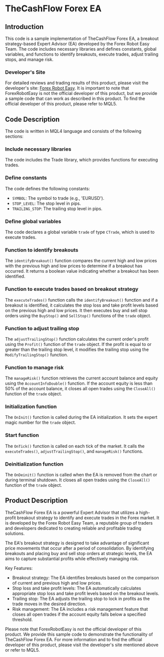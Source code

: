 # TheCashFlow Forex EA

## Introduction
This code is a sample implementation of TheCashFlow Forex EA, a breakout strategy-based Expert Advisor (EA) developed by the Forex Robot Easy Team. The code includes necessary libraries and defines constants, global variables, and functions to identify breakouts, execute trades, adjust trailing stops, and manage risk.

### Developer's Site
For detailed reviews and trading results of this product, please visit the developer's site: [Forex Robot Easy](https://forexroboteasy.com/forex-robot-review/thecashflow-forex-ea-review-high-profit-breakout-strategy/). It is important to note that ForexRobotEasy is not the official developer of this product, but we provide a sample code that can work as described in this product. To find the official developer of this product, please refer to MQL5.

## Code Description
The code is written in MQL4 language and consists of the following sections:

### Include necessary libraries
The code includes the Trade library, which provides functions for executing trades.

### Define constants
The code defines the following constants:
- `SYMBOL`: The symbol to trade (e.g., 'EURUSD').
- `STOP_LEVEL`: The stop level in pips.
- `TRAILING_STOP`: The trailing stop level in pips.

### Define global variables
The code declares a global variable `trade` of type `CTrade`, which is used to execute trades.

### Function to identify breakouts
The `identifyBreakout()` function compares the current high and low prices with the previous high and low prices to determine if a breakout has occurred. It returns a boolean value indicating whether a breakout has been identified.

### Function to execute trades based on breakout strategy
The `executeTrades()` function calls the `identifyBreakout()` function and if a breakout is identified, it calculates the stop loss and take profit levels based on the previous high and low prices. It then executes buy and sell stop orders using the `BuyStop()` and `SellStop()` functions of the `trade` object.

### Function to adjust trailing stop
The `adjustTrailingStop()` function calculates the current order's profit using the `Profit()` function of the `trade` object. If the profit is equal to or greater than the trailing stop level, it modifies the trailing stop using the `ModifyTrailingStop()` function.

### Function to manage risk
The `manageRisk()` function retrieves the current account balance and equity using the `AccountInfoDouble()` function. If the account equity is less than 50% of the account balance, it closes all open trades using the `CloseAll()` function of the `trade` object.

### Initialization function
The `OnInit()` function is called during the EA initialization. It sets the expert magic number for the `trade` object.

### Start function
The `OnTick()` function is called on each tick of the market. It calls the `executeTrades()`, `adjustTrailingStop()`, and `manageRisk()` functions.

### Deinitialization function
The `OnDeinit()` function is called when the EA is removed from the chart or during terminal shutdown. It closes all open trades using the `CloseAll()` function of the `trade` object.

## Product Description
TheCashFlow Forex EA is a powerful Expert Advisor that utilizes a high-profit breakout strategy to identify and execute trades in the Forex market. It is developed by the Forex Robot Easy Team, a reputable group of traders and developers dedicated to creating reliable and profitable trading solutions.

The EA's breakout strategy is designed to take advantage of significant price movements that occur after a period of consolidation. By identifying breakouts and placing buy and sell stop orders at strategic levels, the EA aims to capture substantial profits while effectively managing risk.

Key Features:
- Breakout strategy: The EA identifies breakouts based on the comparison of current and previous high and low prices.
- Stop loss and take profit levels: The EA automatically calculates appropriate stop loss and take profit levels based on the breakout levels.
- Trailing stop: The EA adjusts the trailing stop to lock in profits as the trade moves in the desired direction.
- Risk management: The EA includes a risk management feature that closes all open trades if the account equity falls below a specified threshold.

Please note that ForexRobotEasy is not the official developer of this product. We provide this sample code to demonstrate the functionality of TheCashFlow Forex EA. For more information and to find the official developer of this product, please visit the developer's site mentioned above or refer to MQL5.
